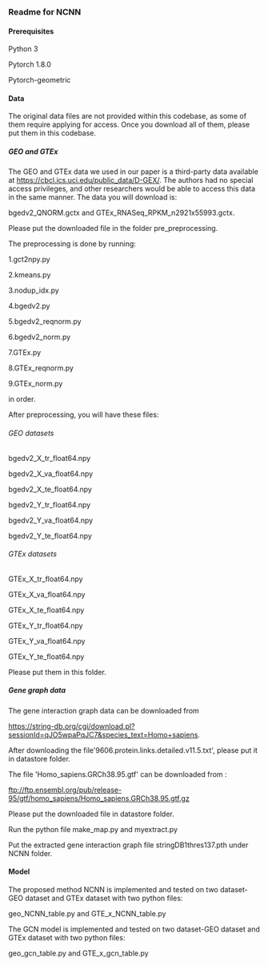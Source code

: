 ### Readme for NCNN
#### Prerequisites
Python 3

Pytorch 1.8.0

Pytorch-geometric

#### Data
The original data files are not provided within this codebase, as some of them require applying for access. Once you download all of them, please put them in this codebase.

##### GEO and GTEx
The GEO and GTEx data we used in our paper is a third-party data available at https://cbcl.ics.uci.edu/public_data/D-GEX/. The authors had no special access privileges, and other researchers would be able to access this data in the same manner. The data you will download is:

bgedv2_QNORM.gctx and GTEx_RNASeq_RPKM_n2921x55993.gctx.

Please put the downloaded file in the folder pre_preprocessing. 

The preprocessing is done by running:

1.gct2npy.py

2.kmeans.py

3.nodup_idx.py

4.bgedv2.py

5.bgedv2_reqnorm.py

6.bgedv2_norm.py

7.GTEx.py

8.GTEx_reqnorm.py

9.GTEx_norm.py

in order.

After preprocessing, you will have these files:

###### GEO datasets

bgedv2_X_tr_float64.npy

bgedv2_X_va_float64.npy

bgedv2_X_te_float64.npy

bgedv2_Y_tr_float64.npy

bgedv2_Y_va_float64.npy

bgedv2_Y_te_float64.npy

###### GTEx datasets

GTEx_X_tr_float64.npy

GTEx_X_va_float64.npy

GTEx_X_te_float64.npy

GTEx_Y_tr_float64.npy

GTEx_Y_va_float64.npy

GTEx_Y_te_float64.npy

Please put them in this folder.

##### Gene graph data
The gene interaction graph data can be downloaded from 

https://string-db.org/cgi/download.pl?sessionId=qJO5wpaPqJC7&species_text=Homo+sapiens.

After downloading the file'9606.protein.links.detailed.v11.5.txt', please put it in datastore folder.

The file 'Homo_sapiens.GRCh38.95.gtf' can be downloaded from :

ftp://ftp.ensembl.org/pub/release-95/gtf/homo_sapiens/Homo_sapiens.GRCh38.95.gtf.gz

Please put the downloaded file in datastore folder.

Run the python file make_map.py and myextract.py

Put the extracted gene interaction graph file stringDB1thres137.pth under NCNN folder.

#### Model
The proposed method NCNN is implemented and tested on two dataset-GEO dataset and GTEx dataset with two python files:

geo_NCNN_table.py and GTE_x_NCNN_table.py


The GCN model is implemented and tested on two dataset-GEO dataset and GTEx dataset with two python files:

geo_gcn_table.py and GTE_x_gcn_table.py

